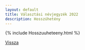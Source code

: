 ```yaml
---
layout: default
title: Választási névjegyzék 2022
description: Hosszúhetény
---
```


{% include Hosszuuheteeny.html %}

[Vissza](./)